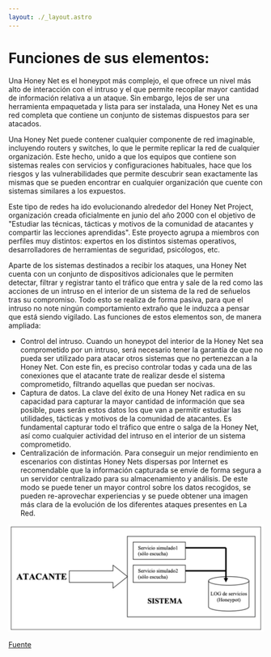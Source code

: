 ```yaml
---
layout: ./_layout.astro
---
```


# Funciones de sus elementos:

Una Honey Net es el honeypot más complejo, el que ofrece un nivel más alto de interacción con el intruso y el que permite recopilar mayor cantidad de información relativa a un ataque. Sin embargo, lejos de ser una herramienta empaquetada y lista para ser instalada, una Honey Net es una red completa que contiene un conjunto de sistemas dispuestos para ser atacados.

Una Honey Net puede contener cualquier componente de red imaginable, incluyendo routers y switches, lo que le permite replicar la red de cualquier organización. Este hecho, unido a que los equipos que contiene son sistemas reales con servicios y configuraciones habituales, hace que los riesgos y las vulnerabilidades que permite descubrir sean exactamente las mismas que se pueden encontrar en cualquier organización que cuente con sistemas similares a los expuestos.

Este tipo de redes ha ido evolucionando alrededor del Honey Net Project, organización creada oficialmente en junio del año 2000 con el objetivo de "Estudiar las técnicas, tácticas y motivos de la comunidad de atacantes y compartir las lecciones aprendidas". Este proyecto agrupa a miembros con perfiles muy distintos: expertos en los distintos sistemas operativos, desarrolladores de herramientas de seguridad, psicólogos, etc.

Aparte de los sistemas destinados a recibir los ataques, una Honey Net cuenta con un conjunto de dispositivos adicionales que le permiten detectar, filtrar y registrar tanto el tráfico que entra y sale de la red como las acciones de un intruso en el interior de un sistema de la red de señuelos tras su compromiso. Todo esto se realiza de forma pasiva, para que el intruso no note ningún comportamiento extraño que le induzca a pensar que está siendo vigilado. Las funciones de estos elementos son, de manera ampliada:

- Control del intruso. Cuando un honeypot del interior de la Honey Net sea comprometido por un intruso, será necesario tener la garantía de que no pueda ser utilizado para atacar otros sistemas que no pertenezcan a la Honey Net.
  Con este fin, es preciso controlar todas y cada una de las conexiones que el atacante trate de realizar desde el sistema comprometido, filtrando aquellas que puedan ser nocivas.
- Captura de datos. La clave del éxito de una Honey Net radica en su capacidad para capturar la mayor cantidad de información que sea posible, pues serán estos datos los que van a permitir estudiar las utilidades, tácticas y motivos de la comunidad de atacantes. Es fundamental capturar todo el tráfico que entre o salga de la Honey Net, así como cualquier actividad del intruso en el interior de un sistema comprometido.
- Centralización de información. Para conseguir un mejor rendimiento en escenarios con distintas Honey Nets dispersas por Internet es recomendable que la información capturada se envíe de forma segura a un servidor centralizado para su almacenamiento y análisis.
  De este modo se puede tener un mayor control sobre los datos recogidos, se pueden re-aprovechar experiencias y se puede obtener una imagen más clara de la evolución de los diferentes ataques presentes en La Red.

![Diagrama de una Honey Net.](../../assets/honey-nets/functions.png)

[Fuente](http://arantxa.ii.uam.es/~jlopezv/publicaciones/mundointernet04.pdf)
